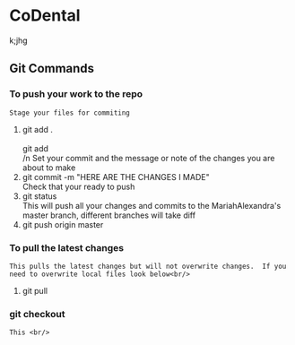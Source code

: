 # CoDental
k;jhg



## Git Commands

### To push your work to the repo
    Stage your files for commiting 
1. git add . <br/> 
     <or> <br/>
   git add <filename><br/>
   /n Set your commit and the message or note of the changes you are about to make
2. git commit -m "HERE ARE THE CHANGES I MADE"<br/>
    Check that your ready to push<br/>
3. git status <br/>
    This will push all your changes and commits to the MariahAlexandra's  master branch, different branches will take diff<br/>
4. git push origin master<br/>
  
### To pull the latest changes
    This pulls the latest changes but will not overwrite changes.  If you need to overwrite local files look below<br/>
1. git pull<br/>

### git checkout
    This <br/>
